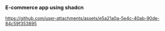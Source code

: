 ### E-commerce app using shadcn

https://github.com/user-attachments/assets/e5a21a0a-5e4c-40ab-90de-84c59f353895

